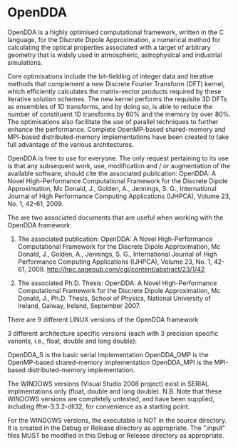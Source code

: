 # OpenDDA
OpenDDA is a highly optimised computational framework, written in the C language, for the Discrete Dipole Approximation, a numerical method for calculating the optical properties associated with a target of arbitrary geometry that is widely used in atmospheric, astrophysical and industrial simulations.

Core optimisations include the bit-fielding of integer data and iterative methods that complement a new Discrete Fourier Transform (DFT) kernel, which efficiently calculates the matrix-vector products required by these iterative solution schemes. The new kernel performs the requisite 3D DFTs as ensembles of 1D transforms, and by doing so, is able to reduce the number of constituent 1D transforms by 60% and the memory by over 80%. The optimisations also facilitate the use of parallel techniques to further enhance the performance. Complete OpenMP-based shared-memory and MPI-based distributed-memory implementations have been created to take full advantage of the various architectures.

OpenDDA is free to use for everyone. The only request pertaining to its use is that any subsequent work, use, modification and / or augmentation of the available software, should cite the associated publication: OpenDDA: A Novel High-Performance Computational Framework for the Discrete Dipole Approximation, Mc Donald, J., Golden, A., Jennings, S. G., International Journal of High Performance Computing Applications (IJHPCA), Volume 23, No. 1, 42-61, 2009.

The are two associated documents that are useful when working with the OpenDDA framework:

1. The associated publication:
OpenDDA: A Novel High-Performance Computational Framework for the Discrete Dipole Approximation, Mc Donald, J., Golden, A., Jennings, S. G., International Journal of High Performance Computing Applications (IJHPCA), Volume 23, No. 1, 42-61, 2009.
http://hpc.sagepub.com/cgi/content/abstract/23/1/42

2. The associated Ph.D. Thesis:
OpenDDA: A Novel High-Performance Computational Framework for the Discrete Dipole Approximation, Mc Donald, J., Ph.D. Thesis, School of Physics, National University of Ireland, Galway, Ireland, September 2007.

There are 9 different LINUX versions of the OpenDDA framework

3 different architecture specific versions (each with 3 precision specific variants, i.e., float, double and long double):

OpenDDA_S is the basic serial implementation
OpenDDA_OMP is the OpenMP-based shared-memory implementation
OpenDDA_MPI is the MPI-based distributed-memory implementation.

The WINDOWS versions (Visual Studio 2008 project) exist in SERIAL implmentations only (float, double and long double). N.B. Note that these WINDOWS versions are completely untested, and have been supplied, including fftw-3.3.2-dll32, for convenience as a starting point.

For the WINDOWS versions, the executable is NOT in the source directory. It is created in the Debug or Release directory as appropriate. The ".input" files MUST be modified in this Debug or Release directory as appropriate.
